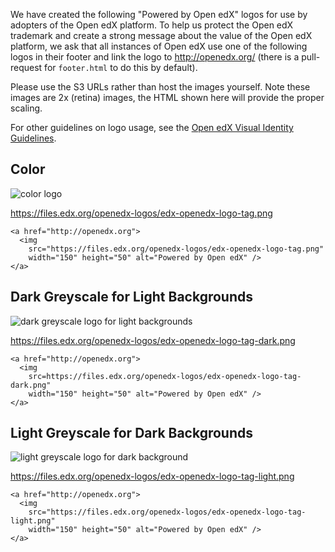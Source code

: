 We have created the following "Powered by Open edX" logos for use by adopters of the Open edX platform.  To help us protect the Open edX trademark and create a strong message about the value of the Open edX platform,
we ask that all instances of Open edX use one of the following logos in their footer and link the logo to <http://openedx.org/> (there is a pull-request for `footer.html` to do this by default).

Please use the S3 URLs rather than host the images yourself.  Note these images are 2x (retina) images, the HTML shown here will provide the proper scaling.

For other guidelines on logo usage, see the [Open edX Visual Identity Guidelines](https://openedx.org/openedx_logo_guidelines.pdf).

## Color

![color logo](https://files.edx.org/openedx-logos/edx-openedx-logo-tag.png)

<https://files.edx.org/openedx-logos/edx-openedx-logo-tag.png>

```
<a href="http://openedx.org">
  <img 
    src="https://files.edx.org/openedx-logos/edx-openedx-logo-tag.png"
    width="150" height="50" alt="Powered by Open edX" />
</a>
```

## Dark Greyscale for Light Backgrounds
![dark greyscale logo for light backgrounds](https://files.edx.org/openedx-logos/edx-openedx-logo-tag-dark.png)

<https://files.edx.org/openedx-logos/edx-openedx-logo-tag-dark.png>

```
<a href="http://openedx.org">
  <img 
    src=https://files.edx.org/openedx-logos/edx-openedx-logo-tag-dark.png"
    width="150" height="50" alt="Powered by Open edX" />
</a>
```

## Light Greyscale for Dark Backgrounds

![light greyscale logo for dark background](https://files.edx.org/openedx-logos/edx-openedx-logo-tag-light.png)

<https://files.edx.org/openedx-logos/edx-openedx-logo-tag-light.png>

```
<a href="http://openedx.org">
  <img
    src="https://files.edx.org/openedx-logos/edx-openedx-logo-tag-light.png"
    width="150" height="50" alt="Powered by Open edX" />
</a>
```
